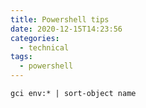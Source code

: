 ```yaml
---
title: Powershell tips
date: 2020-12-15T14:23:56
categories:
  - technical
tags:
  - powershell
---
```



```text
gci env:* | sort-object name
```

